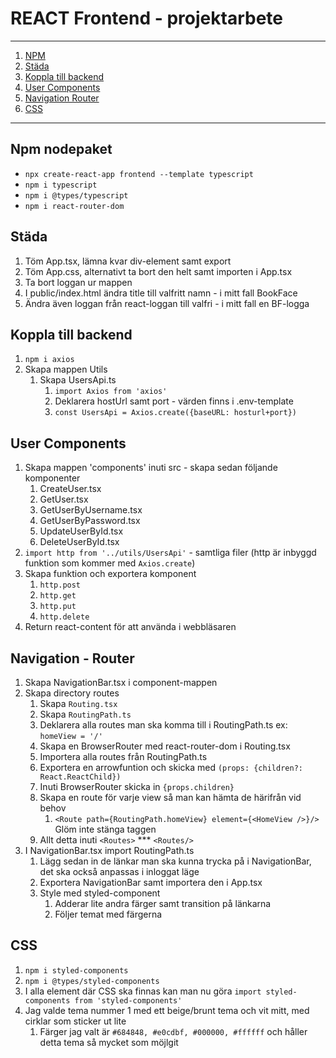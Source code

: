 # REACT Frontend - projektarbete

---

1. [NPM](#npm-nodepaket)
2. [Städa](#städa)
3. [Koppla till backend](#koppla-till-backend)
4. [User Components](#user-components)
5. [Navigation Router](#navigation---router)
6. [CSS](#css)

---

## Npm nodepaket

- `npx create-react-app frontend --template typescript`
- `npm i typescript`
- `npm i @types/typescript`
- `npm i react-router-dom`

## Städa

1. Töm App.tsx, lämna kvar div-element samt export
2. Töm App.css, alternativt ta bort den helt samt importen i App.tsx
3. Ta bort loggan ur mappen
4. I public/index.html ändra title till valfritt namn - i mitt fall BookFace
5. Ändra även loggan från react-loggan till valfri - i mitt fall en BF-logga

## Koppla till backend

1. `npm i axios`
2. Skapa mappen Utils
    1. Skapa UsersApi.ts
        1. `import Axios from 'axios'`
        2. Deklarera hostUrl samt port - värden finns i .env-template
        3. `const UsersApi = Axios.create({baseURL: hosturl+port})`

## User Components

1. Skapa mappen 'components' inuti src - skapa sedan följande komponenter
    1. CreateUser.tsx
    2. GetUser.tsx
    3. GetUserByUsername.tsx
    4. GetUserByPassword.tsx
    5. UpdateUserById.tsx
    6. DeleteUserById.tsx
2. `import http from '../utils/UsersApi'` - samtliga filer (http är inbyggd funktion som kommer med `Axios.create`)
3. Skapa funktion och exportera komponent
    1. `http.post`
    2. `http.get`
    3. `http.put`
    4. `http.delete`
4. Return react-content för att använda i webbläsaren

## Navigation - Router

1. Skapa NavigationBar.tsx i component-mappen
2. Skapa directory routes
    1. Skapa `Routing.tsx`
    2. Skapa `RoutingPath.ts`
    3. Deklarera alla routes man ska komma till i RoutingPath.ts ex: `homeView = '/'`
    4. Skapa en BrowserRouter med react-router-dom i Routing.tsx
    5. Importera alla routes från RoutingPath.ts
    6. Exportera en arrowfuntion och skicka med `(props: {children?: React.ReactChild})`
    7. Inuti BrowserRouter skicka in `{props.children}`
    8. Skapa en route för varje view så man kan hämta de härifrån vid behov
        1. `<Route path={RoutingPath.homeView} element={<HomeView />}/>` Glöm inte stänga taggen
    9. Allt detta inuti `<Routes>` *** `<Routes/>`
3. I NavigationBar.tsx import RoutingPath.ts
    1. Lägg sedan in de länkar man ska kunna trycka på i NavigationBar, det ska också anpassas i inloggat läge
    2. Exportera NavigationBar samt importera den i App.tsx
    3. Style med styled-component
        1. Adderar lite andra färger samt transition på länkarna
        2. Följer temat med färgerna

## CSS

1. `npm i styled-components`
2. `npm i @types/styled-components`
3. I alla element där CSS ska finnas kan man nu göra `import styled-components from 'styled-components'`
4. Jag valde tema nummer 1 med ett beige/brunt tema och vit mitt, med cirklar som sticker ut lite
    1. Färger jag valt är `#684848, #e0cdbf, #000000, #ffffff` och håller detta tema så mycket som möjlgit

